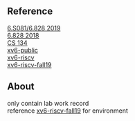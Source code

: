 ## Reference  
[6.S081/6.828 2019](https://pdos.csail.mit.edu/6.828/2019/index.html)  
[6.828 2018](https://pdos.csail.mit.edu/6.828/2018/)  
[CS 134](https://www.cs.hmc.edu/~rhodes/courses/cs134/sp19/syllabus.html)  
[xv6-public](https://github.com/mit-pdos/xv6-public)  
[xv6-riscv](https://github.com/mit-pdos/xv6-riscv)  
[xv6-riscv-fall19](https://github.com/mit-pdos/xv6-riscv-fall19)  
## About
only contain lab work  record  
reference [xv6-riscv-fall19](https://github.com/mit-pdos/xv6-riscv-fall19) for environment  

